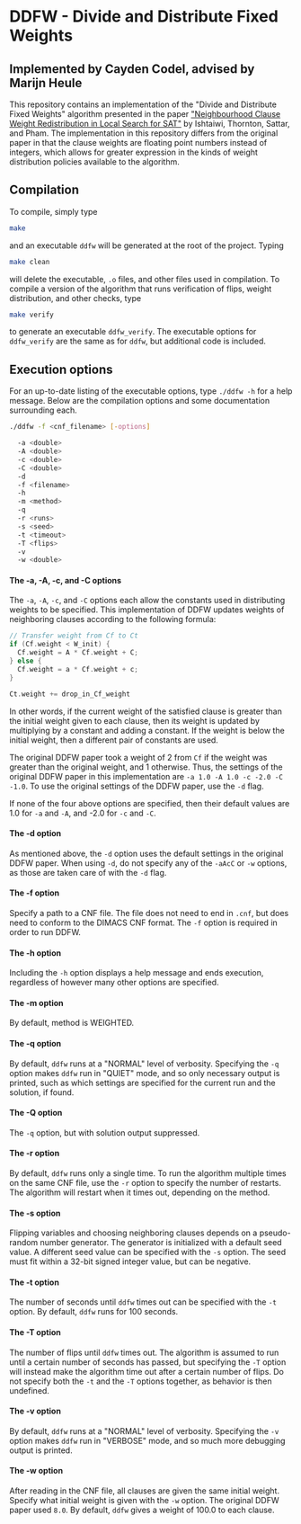 # DDFW - Divide and Distribute Fixed Weights
## Implemented by Cayden Codel, advised by Marijn Heule

This repository contains an implementation of the "Divide and Distribute Fixed Weights" algorithm presented in the paper ["Neighbourhood Clause Weight Redistribution in Local Search for SAT"](https://www.researchgate.net/publication/29453919_Neighbourhood_Clause_Weight_Redistribution_in_Local_Search_for_SAT "DDFW paper") by Ishtaiwi, Thornton, Sattar, and Pham. The implementation in this repository differs from the original paper in that the clause weights are floating point numbers instead of integers, which allows for greater expression in the kinds of weight distribution policies available to the algorithm.

## Compilation
To compile, simply type
```bash
make
```
and an executable `ddfw` will be generated at the root of the project. Typing
```bash
make clean
```
will delete the executable, `.o` files, and other files used in compilation. To compile a version of the algorithm that runs verification of flips, weight distribution, and other checks, type
```bash
make verify
```
to generate an executable `ddfw_verify`. The executable options for `ddfw_verify` are the same as for `ddfw`, but additional code is included.

## Execution options
For an up-to-date listing of the executable options, type `./ddfw -h` for a help message. Below are the compilation options and some documentation surrounding each.

```bash
./ddfw -f <cnf_filename> [-options]

  -a <double>
  -A <double>
  -c <double>
  -C <double>
  -d
  -f <filename>
  -h
  -m <method>
  -q
  -r <runs>
  -s <seed>
  -t <timeout>
  -T <flips>
  -v
  -w <double>
```

#### The -a, -A, -c, and -C options
The `-a`, `-A`, `-c`, and `-C` options each allow the constants used in distributing weights to be specified. This implementation of DDFW updates weights of neighboring clauses according to the following formula:
```C
// Transfer weight from Cf to Ct
if (Cf.weight < W_init) {
  Cf.weight = A * Cf.weight + C;
} else {
  Cf.weight = a * Cf.weight + c;
}

Ct.weight += drop_in_Cf_weight
```
In other words, if the current weight of the satisfied clause is greater than the initial weight given to each clause, then its weight is updated by multiplying by a constant and adding a constant. If the weight is below the initial weight, then a different pair of constants are used.

The original DDFW paper took a weight of 2 from `Cf` if the weight was greater than the original weight, and 1 otherwise. Thus, the settings of the original DDFW paper in this implementation are `-a 1.0 -A 1.0 -c -2.0 -C -1.0`. To use the original settings of the DDFW paper, use the `-d` flag.

If none of the four above options are specified, then their default values are 1.0 for `-a` and `-A`, and -2.0 for `-c` and `-C`.

#### The -d option
As mentioned above, the `-d` option uses the default settings in the original DDFW paper. When using `-d`, do not specify any of the `-aAcC` or `-w` options, as those are taken care of with the `-d` flag.

#### The -f option
Specify a path to a CNF file. The file does not need to end in `.cnf`, but does need to conform to the DIMACS CNF format. The `-f` option is required in order to run DDFW.

#### The -h option
Including the `-h` option displays a help message and ends execution, regardless of however many other options are specified.

#### The -m option
By default, method is WEIGHTED.

#### The -q option
By default, `ddfw` runs at a "NORMAL" level of verbosity. Specifying the `-q` option makes `ddfw` run in "QUIET" mode, and so only necessary output is printed, such as which settings are specified for the current run and the solution, if found.

#### The -Q option
The `-q` option, but with solution output suppressed.

#### The -r option
By default, `ddfw` runs only a single time. To run the algorithm multiple times on the same CNF file, use the `-r` option to specify the number of restarts. The algorithm will restart when it times out, depending on the method.

#### The -s option
Flipping variables and choosing neighboring clauses depends on a pseudo-random number generator. The generator is initialized with a default seed value. A different seed value can be specified with the `-s` option. The seed must fit within a 32-bit signed integer value, but can be negative.

#### The -t option
The number of seconds until `ddfw` times out can be specified with the `-t` option. By default, `ddfw` runs for 100 seconds.

#### The -T option
The number of flips until `ddfw`  times out. The algorithm is assumed to run until a certain number of seconds has passed, but specifying the `-T` option will instead make the algorithm time out after a certain number of flips. Do not specify both the `-t` and the `-T` options together, as behavior is then undefined.

#### The -v option
By default, `ddfw` runs at a "NORMAL" level of verbosity. Specifying the `-v` option makes `ddfw` run in "VERBOSE" mode, and so much more debugging output is printed.

#### The -w option
After reading in the CNF file, all clauses are given the same initial weight. Specify what initial weight is given with the `-w` option. The original DDFW paper used `8.0`. By default, `ddfw` gives a weight of 100.0 to each clause.
